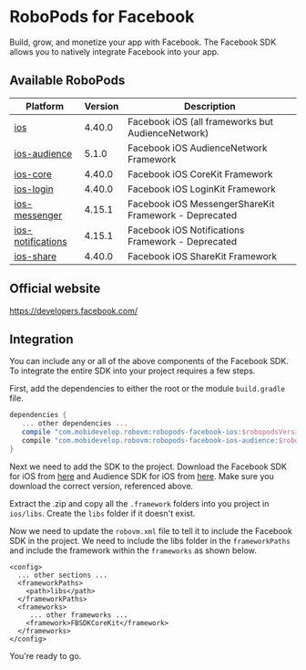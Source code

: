 # RoboPods for Facebook

Build, grow, and monetize your app with Facebook. The Facebook SDK allows you to natively integrate Facebook into your app.

## Available RoboPods

| Platform                          | Version  | Description                                         |
|-----------------------------------|----------|-----------------------------------------------------|
| [ios](ios/)                       | 4.40.0   | Facebook iOS (all frameworks but AudienceNetwork)   |
| [ios-audience](ios-audience/)     | 5.1.0   | Facebook iOS AudienceNetwork Framework              |
| [ios-core](ios-core/)             | 4.40.0   | Facebook iOS CoreKit Framework                      |
| [ios-login](ios-login/)           | 4.40.0   | Facebook iOS LoginKit Framework                     |
| [ios-messenger](ios-messenger/)   | 4.15.1   | Facebook iOS MessengerShareKit Framework - Deprecated |
| [ios-notifications](ios-notifications/) | 4.15.1   | Facebook iOS Notifications Framework - Deprecated |
| [ios-share](ios-share/)           | 4.40.0   | Facebook iOS ShareKit Framework                     |

## Official website

https://developers.facebook.com/

## Integration

You can include any or all of the above components of the Facebook SDK. To integrate the entire SDK into your project requires a few steps.

First, add the dependencies to either the root or the module `build.gradle` file.

```gradle
dependencies {
   ... other dependencies ...
   compile "com.mobidevelop.robovm:robopods-facebook-ios:$robopodsVersion"
   compile "com.mobidevelop.robovm:robopods-facebook-ios-audience:$robopodsVersion"
}
```

Next we need to add the SDK to the project. Download the Facebook SDK for iOS from [here](https://developers.facebook.com/docs/ios/downloads) and Audience SDK for iOS from [here](https://developers.facebook.com/docs/audience-network/download). Make sure you download the correct version, referenced above.

Extract the .zip and copy all the `.framework` folders into you project in `ios/libs`. Create the `libs` folder if it doesn't exist.

Now we need to update the `robovm.xml` file to tell it to include the Facebook SDK in the project. We need to include the libs folder in the `frameworkPaths` and include the framework within the `frameworks` as shown below.

```
<config>
  ... other sections ...
  <frameworkPaths>
    <path>libs</path>
  </frameworkPaths>
  <frameworks>
     ... other frameworks ...
    <framework>FBSDKCoreKit</framework>
  </frameworks>
</config>

```

You're ready to go.
